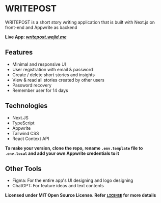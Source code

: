 # WRITEPOST

WRITEPOST is a short story writing application that is built with Next.js on front-end and Appwrite as backend

**Live App: _[writepost.wajid.me](https://writepost.wajid.me/)_**

## Features

- Minimal and responsive UI
- User registration with email & password
- Create / delete short stories and insights
- View & read all stories created by other users
- Password recovery
- Remember user for 14 days

## Technologies

- Next.JS
- TypeScript
- Appwrite
- Tailwind CSS
- React Context API

**To make your version, clone the repo, rename `.env.template` file to `.env.local` and add your own Appwrite credentials to it**

## Other Tools

- Figma: For the entire app's UI designing and logo designing
- ChatGPT: For feature ideas and text contents

**Licensed under MIT Open Source License. Refer [`LICENSE`](/LICENSE) for more details**
